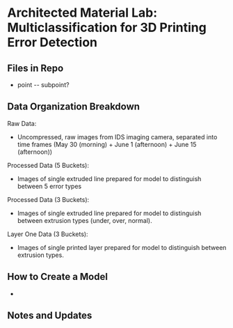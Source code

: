 # Architected Material Lab: Multiclassification for 3D Printing Error Detection 

## Files in Repo

- point
-- subpoint?

## Data Organization Breakdown

Raw Data: 
- Uncompressed, raw images from IDS imaging camera, separated into time frames (May 30 (morning) + June 1 (afternoon) + June 15 (afternoon))

Processed Data (5 Buckets): 
- Images of single extruded line prepared for model to distinguish between 5 error types

Processed Data (3 Buckets): 
- Images of single extruded line prepared for model to distinguish between extrusion types (under, over, normal).

Layer One Data (3 Buckets): 
- Images of single printed layer prepared for model to distinguish between extrusion types. 

## How to Create a Model 

- 

## Notes and Updates
